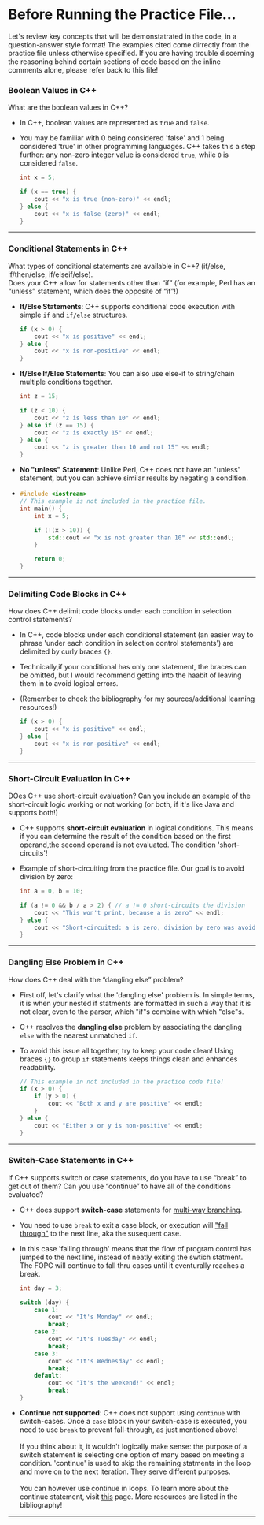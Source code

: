 
# Before Running the Practice File...
Let's review key concepts that will be demonstatrated in the code, in a question-answer style format! The examples cited come dirrectly from the practice file unless otherwise specified. If you are having trouble discerning the reasoning behind certain sections of code based on the inline comments alone, please refer back to this file!
### Boolean Values in C++
What are the boolean values in C++?
- In C++, boolean values are represented as `true` and `false`.
- You may be familiar with 0 being considered 'false' and 1 being considered 'true' in other programming languages. C++ takes this a step further: any non-zero integer value is considered `true`, while `0` is considered `false`.
  
  ```cpp
  int x = 5;

  if (x == true) {
      cout << "x is true (non-zero)" << endl;
  } else {
      cout << "x is false (zero)" << endl;
  }
  ```

---

### Conditional Statements in C++
What types of conditional statements are available in C++?  (if/else, if/then/else, if/elseif/else). <br>
Does your C++ allow for statements other than “if” (for example, Perl has an “unless” statement, which does the opposite of “if”!) <br>
- **If/Else Statements**: C++ supports conditional code execution with simple `if` and `if/else` structures.
  
  ```cpp
  if (x > 0) {
      cout << "x is positive" << endl;
  } else {
      cout << "x is non-positive" << endl;
  }
  ```

- **If/Else If/Else Statements**: You can also use else-if to string/chain multiple conditions together. 
  ```cpp
  int z = 15;

  if (z < 10) {
      cout << "z is less than 10" << endl;
  } else if (z == 15) {
      cout << "z is exactly 15" << endl;
  } else {
      cout << "z is greater than 10 and not 15" << endl;
  }
  ```

- **No "unless" Statement**: Unlike Perl, C++ does not have an "unless" statement, but you can achieve similar results by negating a condition.
- ```cpp
  #include <iostream>
  // This example is not included in the practice file.
  int main() {
      int x = 5;
  
      if (!(x > 10)) { 
          std::cout << "x is not greater than 10" << std::endl;
      }
  
      return 0;
  }

  ```

---

### Delimiting Code Blocks in C++
How does C++ delimit code blocks under each condition in selection control statements?
- In C++, code blocks under each conditional statement (an easier way to phrase 'under each condition in selection control statements') are delimited by curly braces `{}`.
- Technically,if your conditional has only one statement, the braces can be omitted, but I would recommend getting into the haabit of leaving them in to avoid logical errors.
- (Remember to check the bibliography for my sources/additional learning resources!)

  ```cpp
  if (x > 0) {
      cout << "x is positive" << endl;
  } else {
      cout << "x is non-positive" << endl;
  }
  ```

---

### Short-Circuit Evaluation in C++
DOes C++ use short-circuit evaluation? Can you include an example of the short-circuit logic working or not working (or both, if it's like Java and supports both!)
- C++ supports **short-circuit evaluation** in logical conditions. This means if you can determine the result of the condition based on the first operand,the second operand is not evaluated. The condition 'short-circuits'!
- Example of short-circuiting from the practice file. Our goal is to avoid division by zero:

  ```cpp
  int a = 0, b = 10;

  if (a != 0 && b / a > 2) { // a != 0 short-circuits the division
      cout << "This won't print, because a is zero" << endl;
  } else {
      cout << "Short-circuited: a is zero, division by zero was avoided!" << endl;
  }
  ```

---

### Dangling Else Problem in C++
How does C++ deal with the “dangling else” problem?
- First off, let's clarify what the 'dangling else' problem is. In simple terms, it is when your nested if statments are formatted in such a way that it is not clear, even to the parser, which "if"s combine with which "else"s.
- C++ resolves the **dangling else** problem by associating the dangling `else` with the nearest unmatched `if`.
- To avoid this issue all together, try to keep your code clean! Using braces `{}` to group `if` statements keeps things clean and enhances readability.

  ```cpp
  // This example in not included in the practice code file!
  if (x > 0) {
      if (y > 0) {
          cout << "Both x and y are positive" << endl;
      }
  } else {
      cout << "Either x or y is non-positive" << endl;
  }
  ```

---

### Switch-Case Statements in C++
If C++ supports switch or case statements, do you have to use “break” to get out of them?  Can you use “continue” to have all of the conditions evaluated?
- C++ does support **switch-case** statements for [multi-way branching](https://www.geeksforgeeks.org/nested-switch-statement-in-c/).
- You need to use `break` to exit a case block, or execution will ["fall through"](https://www.geeksforgeeks.org/fallthrough-in-c/) to the next line, aka the susequent case.
- In this case 'falling through' means that the flow of program control has jumped to the next line, instead of neatly exiting the swtich statment. The FOPC will continue to fall thru cases until it eventurally reaches a break.
  
  ```cpp
  int day = 3;

  switch (day) {
      case 1:
          cout << "It's Monday" << endl;
          break;
      case 2:
          cout << "It's Tuesday" << endl;
          break;
      case 3:
          cout << "It's Wednesday" << endl;
          break;
      default:
          cout << "It's the weekend!" << endl;
          break;
  }
  ```

- **Continue not supported**: C++ does not support using `continue` with switch-cases. Once a `case` block in your switch-case is executed, you need to use `break` to prevent fall-through, as just mentioned above! <br> <br> If you think about it, it wouldn't logically make sense: the purpose of a switch statement is selecting one option of many based on meeting a condition. 'continue' is used to skip the remaining statments in the loop and move on to the next iteration. They serve different purposes. <br> <br>
You can however use continue in loops. To learn more about the continue statement, visit [this](https://algocademy.com/link/?problem=continue-in-for-loops&lang=cpp&solution=1) page. More resources are listed in the bibliography!

---
```
